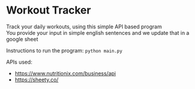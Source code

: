 # Workout Tracker

Track your daily workouts, using this simple API based program\
You provide your input in simple english sentences and we update that in a google sheet

Instructions to run the program: ```python main.py```

APIs used:
 - https://www.nutritionix.com/business/api
 - https://sheety.co/
